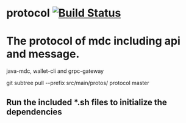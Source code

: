 # protocol [![Build Status](https://travis-ci.org/tronprotocol/protocol.svg?branch=master)](https://travis-ci.org/tronprotocol/protocol)


# The protocol of mdc including api and message.

java-mdc, wallet-cli and grpc-gateway

git subtree pull --prefix src/main/protos/ protocol master

## Run the included *.sh files to initialize the dependencies

